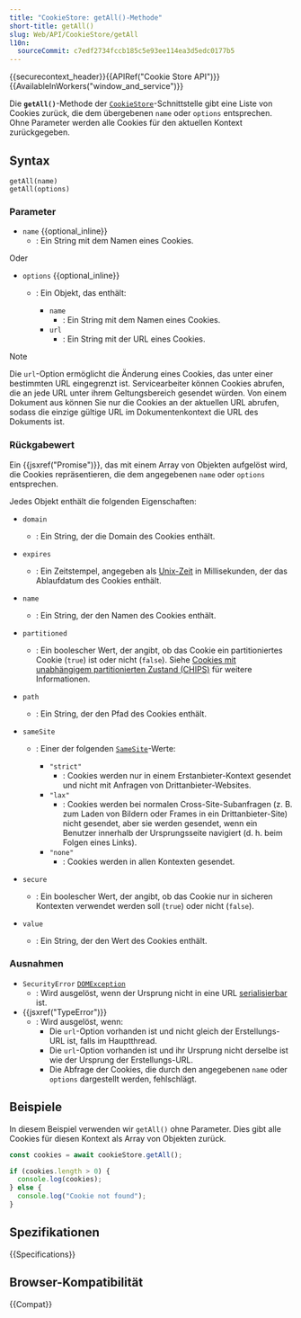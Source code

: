 ```yaml
---
title: "CookieStore: getAll()-Methode"
short-title: getAll()
slug: Web/API/CookieStore/getAll
l10n:
  sourceCommit: c7edf2734fccb185c5e93ee114ea3d5edc0177b5
---
```


{{securecontext_header}}{{APIRef("Cookie Store API")}}{{AvailableInWorkers("window_and_service")}}

Die **`getAll()`**-Methode der [`CookieStore`](/de/docs/Web/API/CookieStore)-Schnittstelle gibt eine Liste von Cookies zurück, die dem übergebenen `name` oder `options` entsprechen. Ohne Parameter werden alle Cookies für den aktuellen Kontext zurückgegeben.

## Syntax

```js-nolint
getAll(name)
getAll(options)
```

### Parameter

- `name` {{optional_inline}}
  - : Ein String mit dem Namen eines Cookies.

Oder

- `options` {{optional_inline}}

  - : Ein Objekt, das enthält:

    - `name`
      - : Ein String mit dem Namen eines Cookies.
    - `url`
      - : Ein String mit der URL eines Cookies.

> [!NOTE]
> Die `url`-Option ermöglicht die Änderung eines Cookies, das unter einer bestimmten URL eingegrenzt ist. Servicearbeiter können Cookies abrufen, die an jede URL unter ihrem Geltungsbereich gesendet würden. Von einem Dokument aus können Sie nur die Cookies an der aktuellen URL abrufen, sodass die einzige gültige URL im Dokumentenkontext die URL des Dokuments ist.

### Rückgabewert

Ein {{jsxref("Promise")}}, das mit einem Array von Objekten aufgelöst wird, die Cookies repräsentieren, die dem angegebenen `name` oder `options` entsprechen.

Jedes Objekt enthält die folgenden Eigenschaften:

- `domain`

  - : Ein String, der die Domain des Cookies enthält.

- `expires`

  - : Ein Zeitstempel, angegeben als [Unix-Zeit](/de/docs/Glossary/Unix_time) in Millisekunden, der das Ablaufdatum des Cookies enthält.

- `name`

  - : Ein String, der den Namen des Cookies enthält.

- `partitioned`

  - : Ein boolescher Wert, der angibt, ob das Cookie ein partitioniertes Cookie (`true`) ist oder nicht (`false`). Siehe [Cookies mit unabhängigem partitionierten Zustand (CHIPS)](/de/docs/Web/Privacy/Privacy_sandbox/Partitioned_cookies) für weitere Informationen.

- `path`

  - : Ein String, der den Pfad des Cookies enthält.

- `sameSite`

  - : Einer der folgenden [`SameSite`](/de/docs/Web/HTTP/Headers/Set-Cookie#samesitesamesite-value)-Werte:

    - `"strict"`
      - : Cookies werden nur in einem Erstanbieter-Kontext gesendet und nicht mit Anfragen von Drittanbieter-Websites.
    - `"lax"`
      - : Cookies werden bei normalen Cross-Site-Subanfragen (z. B. zum Laden von Bildern oder Frames in ein Drittanbieter-Site) nicht gesendet, aber sie werden gesendet, wenn ein Benutzer innerhalb der Ursprungsseite navigiert (d. h. beim Folgen eines Links).
    - `"none"`
      - : Cookies werden in allen Kontexten gesendet.

- `secure`

  - : Ein boolescher Wert, der angibt, ob das Cookie nur in sicheren Kontexten verwendet werden soll (`true`) oder nicht (`false`).

- `value`
  - : Ein String, der den Wert des Cookies enthält.

### Ausnahmen

- `SecurityError` [`DOMException`](/de/docs/Web/API/DOMException)
  - : Wird ausgelöst, wenn der Ursprung nicht in eine URL [serialisierbar](/de/docs/Glossary/Serialization) ist.
- {{jsxref("TypeError")}}
  - : Wird ausgelöst, wenn:
    - Die `url`-Option vorhanden ist und nicht gleich der Erstellungs-URL ist, falls im Hauptthread.
    - Die `url`-Option vorhanden ist und ihr Ursprung nicht derselbe ist wie der Ursprung der Erstellungs-URL.
    - Die Abfrage der Cookies, die durch den angegebenen `name` oder `options` dargestellt werden, fehlschlägt.

## Beispiele

In diesem Beispiel verwenden wir `getAll()` ohne Parameter. Dies gibt alle Cookies für diesen Kontext als Array von Objekten zurück.

```js
const cookies = await cookieStore.getAll();

if (cookies.length > 0) {
  console.log(cookies);
} else {
  console.log("Cookie not found");
}
```

## Spezifikationen

{{Specifications}}

## Browser-Kompatibilität

{{Compat}}
